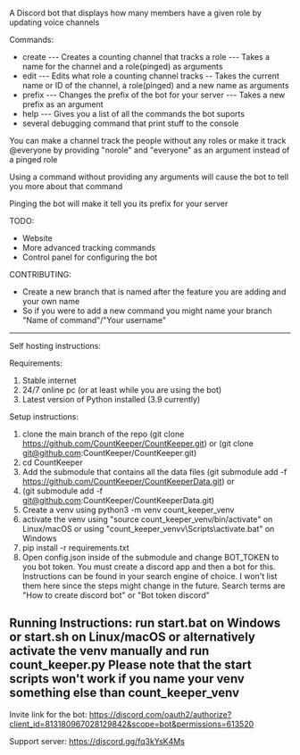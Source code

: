 A Discord bot that displays how many members have a given role by updating voice channels

Commands:
- create --- Creates a counting channel that tracks a role --- Takes a name for the channel and a role(pinged) as arguments
- edit --- Edits what role a counting channel tracks -- Takes the current name or ID of the channel, a role(pinged) and a new name as arguments
- prefix --- Changes the prefix of the bot for your server --- Takes a new prefix as an argument
- help --- Gives you a list of all the commands the bot suports
- several debugging command that print stuff to the console

You can make a channel track the people without any roles or make it track @everyone by providing "norole" and "everyone" as an argument instead of a pinged role

Using a command without providing any arguments will cause the bot to tell you more about that command

Pinging the bot will make it tell you its prefix for your server


TODO:
- Website
- More advanced tracking commands
- Control panel for configuring the bot


CONTRIBUTING:
- Create a new branch that is named after the feature you are adding and your own name
- So if you were to add a new command you might name your branch "Name of command"/"Your username"
-----------------------------------------------------------------------

Self hosting instructions:

Requirements:
1. Stable internet
2. 24/7 online pc (or at least while you are using the bot)
3. Latest version of Python installed (3.9 currently)


Setup instructions:

1. clone the main branch of the repo (git clone https://github.com/CountKeeper/CountKeeper.git) or (git clone git@github.com:CountKeeper/CountKeeper.git)
2. cd CountKeeper
3. Add the submodule that contains all the data files (git submodule add -f https://github.com/CountKeeper/CountKeeperData.git) or 
4. (git submodule add -f git@github.com:CountKeeper/CountKeeperData.git)
5. Create a venv using python3 -m venv count_keeper_venv
6. activate the venv using "source count_keeper_venv/bin/activate" on Linux/macOS or using "count_keeper_venvv\Scripts\activate.bat" on Windows
7. pip install -r requirements.txt
9. Open config.json inside of the submodule and change BOT_TOKEN to you bot token. You must create a discord app and then a bot for this. Instructions can be found in your search engine of choice. I won't list them here since the steps might change in the future. Search terms are "How to create discord bot" or "Bot token discord"

Running Instructions:
run start.bat on Windows or start.sh on Linux/macOS or alternatively activate the venv manually and run count_keeper.py
Please note that the start scripts won't work if you name your venv something else than count_keeper_venv
----------------------------------------------------------------------

Invite link for the bot:
https://discord.com/oauth2/authorize?client_id=813180967028129842&scope=bot&permissions=613520

Support server:
https://discord.gg/fq3kYsK4Ms
